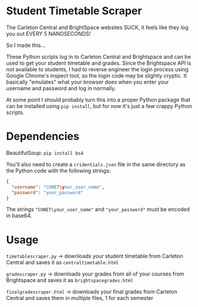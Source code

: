 # Student Timetable Scraper
The Carleton Central and BrightSpace websites SUCK, it feels like they log you out EVERY 5 NANOSECONDS!

So I made this...

These Python scripts log in to Carleton Central and Brightspace and can be used to get your student timetable and grades. Since the Brightspace API is not available to students, I had to reverse engineer the login process using Google Chrome's inspect tool, so the login code may be slightly cryptic. It basically "emulates" what your browser does when you enter your username and password and log in normally.

At some point I should probably turn this into a proper Python package that can be installed using ```pip install```, but for now it's just a few crappy Python scripts.

# Dependencies

BeautifulSoup: ```pip install bs4```

You'll also need to create a ```cridentials.json``` file in the same directory as the Python code with the following strings:
```json
{
  "username": "CUNET\your_user_name",
  "password": "your_password"
}
```
The strings ```"CUNET\your_user_name"``` and ```"your_password"``` must be encoded in base64.

# Usage

```timetablescraper.py``` -> downloads your student timetable from Carleton Central and saves it as ```centraltimetable.html```

```gradescraper.py``` -> downloads your grades from all of your courses from Brightspace and saves it as ```brightspacegrades.html```

```finalgradescraper.html``` -> downloads your final grades from Carleton Central and saves them in multiple files, 1 for each semester
